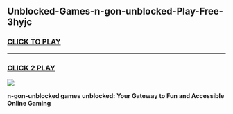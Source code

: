 
## Unblocked-Games-n-gon-unblocked-Play-Free-3hyjc
<h3>
<a href="https://premium76.site?title=n-gon-unblocked&ref=19M">CLICK TO PLAY</a></h3>
<hr>

<h3>
<a href="https://premium76.site?title=n-gon-unblocked&ref=19M">CLICK 2 PLAY</a>
  
</h3>

<a href="https://premium76.site?title=n-gon-unblocked&ref=19M"><img src="https://clearcache.store/games.png"></a>


**n-gon-unblocked games unblocked: Your Gateway to Fun and Accessible Online Gaming**
